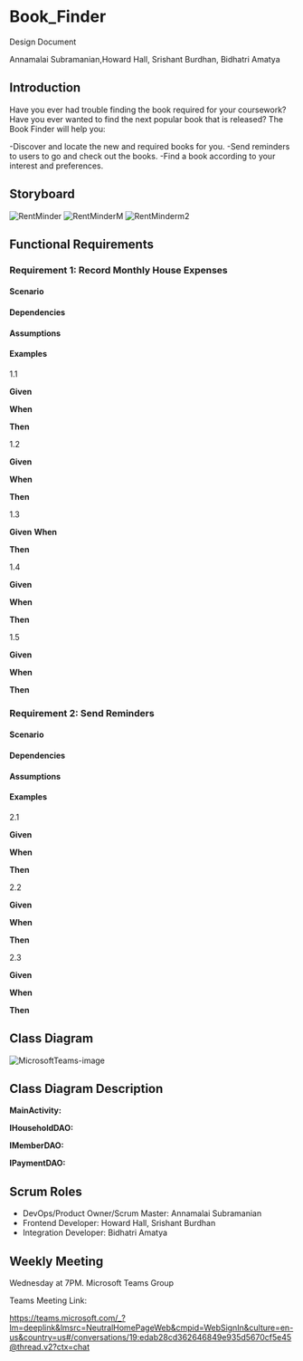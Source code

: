 # Book_Finder
Design Document  
  
Annamalai Subramanian,Howard Hall, Srishant Burdhan, Bidhatri Amatya

## Introduction
Have you ever had trouble finding the book required for your coursework? Have you ever wanted to find the next popular book that is released? The Book Finder will help you:

-Discover and locate the new and required books for you.
-Send reminders to users to go and check out the books.
-Find a book according to your interest and preferences.


## Storyboard

![RentMinder](https://user-images.githubusercontent.com/112514952/214733059-0a0e8303-5f76-4973-9c1f-d5545adeb427.png)
![RentMinderM](https://user-images.githubusercontent.com/112514952/221339203-5acefb93-560e-46a9-9ea4-8a95ceec3c6e.png)
![RentMinderm2](https://user-images.githubusercontent.com/112514952/221339207-d63b1c5b-7daa-4b38-877a-de3d2f0a526f.png)

## Functional Requirements

### Requirement 1: Record Monthly House Expenses

#### Scenario


  
#### Dependencies

  
#### Assumptions


  
#### Examples

1.1
  
**Given** 

**When**

**Then** 
  
1.2
  
**Given** 

**When** 

**Then**   
  
1.3
  
**Given**
**When** 

**Then**  
  
1.4
  
**Given** 

**When** 

**Then** 
 
1.5

**Given** 

**When** 

**Then** 

### Requirement 2: Send Reminders

#### Scenario

  
#### Dependencies

  
#### Assumptions


  
#### Examples

2.1
  
**Given** 

**When** 

**Then** 
  
2.2 
  
**Given** 

**When**   

**Then**
  
2.3 
  
**Given** 

**When** 

**Then** 
  
## Class Diagram
  
![MicrosoftTeams-image](https://user-images.githubusercontent.com/112514952/214878074-7032179e-9e77-41a6-a2a8-211a16cd1ba9.png)
 
 ## Class Diagram Description
 
 **MainActivity:**
 
**IHouseholdDAO:** 

**IMemberDAO:** 

**IPaymentDAO:** 

## Scrum Roles

* DevOps/Product Owner/Scrum Master: Annamalai Subramanian
* Frontend Developer: Howard Hall, Srishant Burdhan
* Integration Developer: Bidhatri Amatya

## Weekly Meeting

Wednesday at 7PM. Microsoft Teams Group

Teams Meeting Link:

https://teams.microsoft.com/_?lm=deeplink&lmsrc=NeutralHomePageWeb&cmpid=WebSignIn&culture=en-us&country=us#/conversations/19:edab28cd362646849e935d5670cf5e45@thread.v2?ctx=chat



